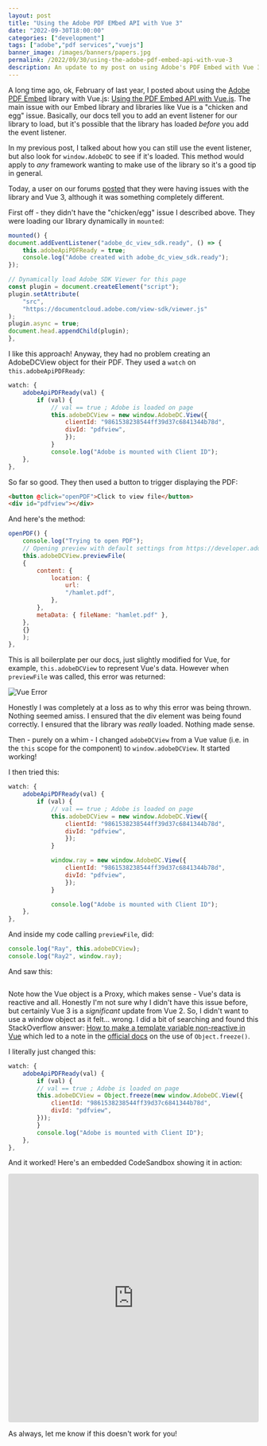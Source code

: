 ```yaml
---
layout: post
title: "Using the Adobe PDF EMbed API with Vue 3"
date: "2022-09-30T18:00:00"
categories: ["development"]
tags: ["adobe","pdf services","vuejs"]
banner_image: /images/banners/papers.jpg
permalink: /2022/09/30/using-the-adobe-pdf-embed-api-with-vue-3
description: An update to my post on using Adobe's PDF Embed with Vue 3 projects
---
```


A long time ago, ok, February of last year, I posted about using the [Adobe PDF Embed](https://developer.adobe.com/document-services/apis/pdf-embed/) library with Vue.js: [Using the PDF Embed API with Vue.js](https://www.raymondcamden.com/2021/02/17/using-the-pdf-embed-api-with-vuejs). The main issue with our Embed library and libraries like Vue is a "chicken and egg" issue. Basically, our docs tell you to add an event listener for our library to load, but it's possible that the library has loaded *before* you add the event listener. 

In my previous post, I talked about how you can still use the event listener, but also look for `window.AdobeDC` to see if it's loaded. This method would apply to *any* framework wanting to make use of the library so it's a good tip in general.

Today, a user on our forums [posted](https://community.adobe.com/t5/document-services-apis-discussions/pdf-embed-api-amp-vue-3/m-p/13236191) that they were having issues with the library and Vue 3, although it was something completely different. 

First off - they didn't have the "chicken/egg" issue I described above. They were loading our library dynamically in `mounted`:

```js
mounted() {
document.addEventListener("adobe_dc_view_sdk.ready", () => {
	this.adobeApiPDFReady = true;
	console.log("Adobe created with adobe_dc_view_sdk.ready");
});

// Dynamically load Adobe SDK Viewer for this page
const plugin = document.createElement("script");
plugin.setAttribute(
	"src",
	"https://documentcloud.adobe.com/view-sdk/viewer.js"
);
plugin.async = true;
document.head.appendChild(plugin);
},
```

I like this approach! Anyway, they had no problem creating an AdobeDCView object for their PDF. They used a `watch` on `this.adobeApiPDFReady`:

```js
watch: {
	adobeApiPDFReady(val) {
		if (val) {
			// val == true ; Adobe is loaded on page
			this.adobeDCView = new window.AdobeDC.View({
				clientId: "9861538238544ff39d37c6841344b78d",
				divId: "pdfview",
				});
			}
			console.log("Adobe is mounted with Client ID");
	},
},
```

So far so good. They then used a button to trigger displaying the PDF:

```html
<button @click="openPDF">Click to view file</button>
<div id="pdfview"></div>
```

And here's the method:

```js
openPDF() {
	console.log("Trying to open PDF");
	// Opening preview with default settings from https://developer.adobe.com/document-services/docs/overview/pdf-embed-api/#live-demo
	this.adobeDCView.previewFile(
	{
		content: {
			location: {
				url:
				"/hamlet.pdf",
			},
		},
		metaData: { fileName: "hamlet.pdf" },
	},
	{}
	);
},
```

This is all boilerplate per our docs, just slightly modified for Vue, for example, `this.adobeDCView` to represent Vue's data. However when `previewFile` was called, this error was returned:

<p>
<img data-src="https://static.raymondcamden.com/images/2022/09/vue1.jpg" alt="Vue Error" class="lazyload imgborder imgcenter">
</p>

Honestly I was completely at a loss as to why this error was being thrown. Nothing seemed amiss. I ensured that the div element was being found correctly. I ensured that the library was *really* loaded. Nothing made sense. 

Then - purely on a whim - I changed `adobeDCView` from a Vue value (i.e. in the `this` scope for the component) to `window.adobeDCView`. It started working! 

I then tried this:

```js
watch: {
	adobeApiPDFReady(val) {
		if (val) {
			// val == true ; Adobe is loaded on page
			this.adobeDCView = new window.AdobeDC.View({
				clientId: "9861538238544ff39d37c6841344b78d",
				divId: "pdfview",
				});
			}

			window.ray = new window.AdobeDC.View({
				clientId: "9861538238544ff39d37c6841344b78d",
				divId: "pdfview",
				});
			}

			console.log("Adobe is mounted with Client ID");
	},
},
```

And inside my code calling `previewFile`, did:

```js
console.log("Ray", this.adobeDCView);
console.log("Ray2", window.ray);
```

And saw this:

<p>
<img data-src="https://static.raymondcamden.com/images/2022/09/vue2.png" alt="" class="lazyload imgborder imgcenter">
</p>

Note how the Vue object is a Proxy, which makes sense - Vue's data is reactive and all. Honestly I'm not sure why I didn't have this issue before, but certainly Vue 3 is a *significant* update from Vue 2. So, I didn't want to use a window object as it felt... wrong. I did a bit of searching and found this StackOverflow answer: [How to make a template variable non-reactive in Vue](https://stackoverflow.com/a/52844620/52160) which led to a note in the [official docs](https://v2.vuejs.org/v2/guide/instance.html#Data-and-Methods) on the use of `Object.freeze()`.

I literally just changed this:

```js
watch: {
	adobeApiPDFReady(val) {
		if (val) {
		// val == true ; Adobe is loaded on page
		this.adobeDCView = Object.freeze(new window.AdobeDC.View({
			clientId: "9861538238544ff39d37c6841344b78d",
			divId: "pdfview",
		}));
		}
		console.log("Adobe is mounted with Client ID");
	},
},
```

And it worked! Here's an embedded CodeSandbox showing it in action:

<iframe src="https://codesandbox.io/embed/adobe-vue-embed-api-forked-l1quyk?fontsize=14&hidenavigation=1&theme=dark"
     style="width:100%; height:500px; border:0; border-radius: 4px; overflow:hidden;"
     title="adobe-vue-embed-api (forked)"
     allow="accelerometer; ambient-light-sensor; camera; encrypted-media; geolocation; gyroscope; hid; microphone; midi; payment; usb; vr; xr-spatial-tracking"
     sandbox="allow-forms allow-modals allow-popups allow-presentation allow-same-origin allow-scripts"
   ></iframe>

As always, let me know if this doesn't work for you!